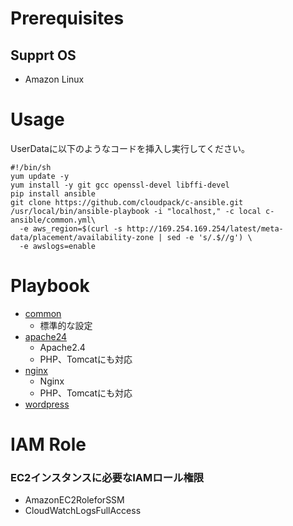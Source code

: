 # Prerequisites
## Supprt OS
- Amazon Linux

# Usage
UserDataに以下のようなコードを挿入し実行してください。

    #!/bin/sh
    yum update -y
    yum install -y git gcc openssl-devel libffi-devel
    pip install ansible
    git clone https://github.com/cloudpack/c-ansible.git
    /usr/local/bin/ansible-playbook -i "localhost," -c local c-ansible/common.yml\
      -e aws_region=$(curl -s http://169.254.169.254/latest/meta-data/placement/availability-zone | sed -e 's/.$//g') \
      -e awslogs=enable

# Playbook
- [common](https://github.com/cloudpack/c-ansible/tree/master/roles/common)
  - 標準的な設定
- [apache24](https://github.com/cloudpack/c-ansible/tree/master/roles/apache24)
  - Apache2.4
  - PHP、Tomcatにも対応
- [nginx](https://github.com/cloudpack/c-ansible/tree/master/roles/nginx)
  - Nginx
  - PHP、Tomcatにも対応
- [wordpress](https://github.com/cloudpack/c-ansible/tree/master/roles/wordpress)

# IAM Role
### EC2インスタンスに必要なIAMロール権限
- AmazonEC2RoleforSSM
- CloudWatchLogsFullAccess

